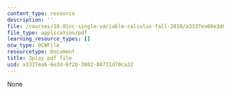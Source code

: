 ```yaml
---
content_type: resource
description: ''
file: /courses/18-01sc-single-variable-calculus-fall-2010/a3337ea66e3d6f2b308284731d70ca32_XRkgBWbWvg4.pdf
file_type: application/pdf
learning_resource_types: []
ocw_type: OCWFile
resourcetype: Document
title: 3play pdf file
uid: a3337ea6-6e3d-6f2b-3082-84731d70ca32
---
```

None

